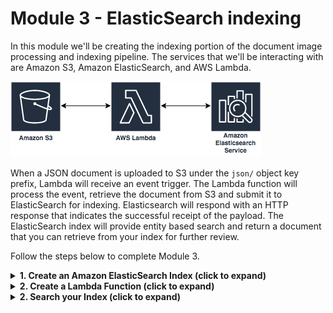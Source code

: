# Module 3 - ElasticSearch indexing

In this module we'll be creating the indexing portion of the document image processing and indexing pipeline.  The services that we'll be interacting with are Amazon S3, Amazon ElasticSearch, and AWS Lambda.  

![ElasticSearch Architecture](elasticsearch-arch.png)

When a JSON document is uploaded to S3 under the `json/` object key prefix, Lambda will receive an event trigger.  The Lambda function will process the event, retrieve the document from S3 and submit it to ElasticSearch for indexing. Elasticsearch will respond with an HTTP response that indicates the successful receipt of the payload. The ElasticSearch index will provide entity based search and return a document that you can retrieve from your index for further review.

Follow the steps below to complete Module 3.

<details>
<summary><strong>1. Create an Amazon ElasticSearch Index (click to expand)</strong></summary><p>
1. Navigate to CloudFormation by searching `CloudFormation` in the center search bar and clicking on `CloudFormation` in the results.

2. Click **Create Stack**

3. Under **Choose a template** select **Upload a template to S3**

4. Upload the [elasticsearch-cf.yaml](elasticsearch-cf.yaml) template included in this module.

5. Provide a unique stack name and click **Next**

6. Click **Next** at the bottom of the screen.

7. Review the information in the next page and then click **Create** (Note: Creation can take ~10 minutes)

8. Once the status of your stack is **CREATE_COMPLETE**, click on your **Stack Name** and expand the outputs to reveal your ElasticSearch URL.

9. Copy your ElasticSearch **Endpoint URL** into line 17 of [lambda_function.py](lambda_function.py). Be sure to edit line 18 to include your S3 bucket name.

</p></details>

<details>
<summary><strong>2. Create a Lambda Function (click to expand)</strong></summary><p>
1. Sign in to the [AWS Management Console](https://console.aws.amazon.com).

2. Navigate to Lambda by searching `Lambda` in the center search bar and clicking on `Lambda` in the results.

3. Click **Create Function**

4. Choose **Author From Scratch** and provide a function name that you can use to uniquely identify your function. Select **Python 3.6** as the runtime

5. Expand the section called **Choose or create an execution role**, select **Use existing role** and select **ElasticSearch-Demo** as the role and click **Create Function**

6. In the Lambda function, select **S3** from the Add Trigger list on the top left of the page.

7. Scroll down to configure the trigger in the **Configure triggers** section by selecting your bucket name from the drop down. Then, select **All object create events** for Event type. Next, select `json/` as the prefix, and leave the Suffix section blank.

8. Ensure that there is a checkmark in the box next to enable trigger, and click **Add**

9. Scroll up and click on your Lambda function's name in the designer, and then scroll down to your function's code.

10. Unzip your local copy of [module_3.zip](module_3.zip).

11. Update `lambda_function.py` on line 6 to include your bucket name, and re-zip the archive libraries with your updated python script.

12. Choose the **Code entry type** `Upload a .zip file`.  Select your archive.zip file, and click **Upload**.

13. Update the timeout from 3 seconds to 1 minute under **Basic Settings**.

14. Click **Save**, at the top of the page.  
</p></details>

<details>
<summary><strong>2. Search your Index (click to expand)</strong></summary><p>

1. Navigate to ElasticSearch by searching `ElasticSearch` in the center search bar and clicking on `ElasticSearch` in the results.

2. Click **Modify Access Policy**

3. Click **Select a template**, and select `allow access to a domain from an IP`.

4. Provide your public IP address in the modal, and click **OK**.

5. Click on your ElasticSearch Domain, and then click on the Kibana URL to navigate to your Kibana dashboard.

6. This will open up the Kibana dashboard. On the **Index pattern** text box, type `lambda-index` and choose **Create**.

7. You will see the field and attribute names in Kibana on which we will build some visualizations.

8. On the left navigation pane, click **Management** and then click **Saved Objects**.

9. Click Import on the top right corner and navigate to the Entity_Dashboard.json file within your Module_3 directory.

10. You will see a pop-up message with a question asking if you want to overwrite. Choose Yes, overwrite all.

11. You will see another pop-up window saying some index patterns do not exist. Make sure lambda-index is selected in the drop-down Newindex pattern list and click **Confirm all changes**. You should see a new dashboard called EntityDashboard.

12. On the left navigation pane, click **Dashboard** and then on the EntityDashboard Link. Search for a filename like `FileName"buckleyjohnsample.pdf"`, and you will see the dashboard with visualizations generated from the extracted entities.
</p></details>

